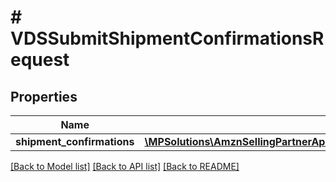 # # VDSSubmitShipmentConfirmationsRequest

## Properties

Name | Type | Description | Notes
------------ | ------------- | ------------- | -------------
**shipment_confirmations** | [**\MPSolutions\AmznSellingPartnerApi\Models\VendorDirectFulfillmentShipping\VDSShipmentConfirmation[]**](VDSShipmentConfirmation.md) |  | [optional]

[[Back to Model list]](../../README.md#models) [[Back to API list]](../../README.md#endpoints) [[Back to README]](../../README.md)
